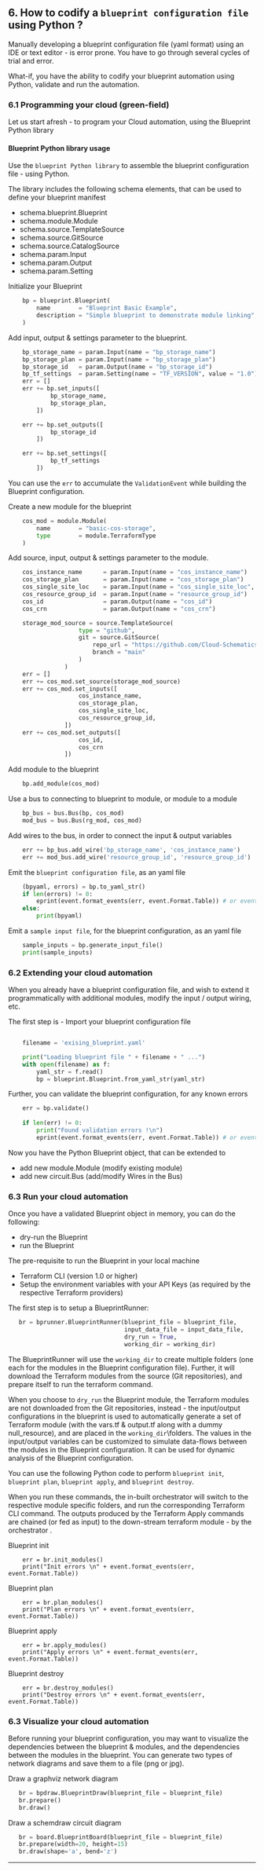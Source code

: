 
## 6. How to codify a `blueprint configuration file` using Python ?

Manually developing a blueprint configuration file (yaml format) using an IDE or text editor - is error prone.  You have to go through several cycles of trial and error.

What-if, you have the ability to codify your blueprint automation using Python, validate and run the automation.  

### 6.1 Programming your cloud (green-field)

Let us start afresh - to program your Cloud automation, using the Blueprint Python library

#### Blueprint Python library usage

  Use the `blueprint Python library` to assemble the blueprint configuration file - using Python.

  The library includes the following schema elements, that can be used to define your blueprint manifest
  * schema.blueprint.Blueprint
  * schema.module.Module
  * schema.source.TemplateSource
  * schema.source.GitSource
  * schema.source.CatalogSource
  * schema.param.Input
  * schema.param.Output
  * schema.param.Setting

Initialize your Blueprint

```python
    bp = blueprint.Blueprint(
        name        = "Blueprint Basic Example",
        description = "Simple blueprint to demonstrate module linking",
    )
```

Add input, output & settings parameter to the blueprint.

```python
    bp_storage_name = param.Input(name = "bp_storage_name")
    bp_storage_plan = param.Input(name = "bp_storage_plan")
    bp_storage_id   = param.Output(name = "bp_storage_id")
    bp_tf_settings  = param.Setting(name = "TF_VERSION", value = "1.0")
    err = []
    err += bp.set_inputs([
            bp_storage_name,
            bp_storage_plan,
        ])

    err += bp.set_outputs([
            bp_storage_id
        ])

    err += bp.set_settings([
            bp_tf_settings
        ])
```

You can use the `err` to accumulate the `ValidationEvent` while building the Blueprint configuration.

Create a new module for the blueprint

```python
    cos_mod = module.Module(
        name        = "basic-cos-storage", 
        type        = module.TerraformType
    )
```

Add source, input, output & settings parameter to the module.

```python
    cos_instance_name      = param.Input(name = "cos_instance_name")
    cos_storage_plan       = param.Input(name = "cos_storage_plan")
    cos_single_site_loc    = param.Input(name = "cos_single_site_loc", value = "ams03")
    cos_resource_group_id  = param.Input(name = "resource_group_id")
    cos_id                 = param.Output(name = "cos_id")
    cos_crn                = param.Output(name = "cos_crn")

    storage_mod_source = source.TemplateSource(
                    type = "github", 
                    git = source.GitSource(
                        repo_url = "https://github.com/Cloud-Schematics/blueprint-example-modules/tree/main/IBM-Storage",
                        branch = "main"
                    )
                )
    err = []
    err += cos_mod.set_source(storage_mod_source)
    err += cos_mod.set_inputs([
                    cos_instance_name, 
                    cos_storage_plan, 
                    cos_single_site_loc, 
                    cos_resource_group_id, 
                ])
    err += cos_mod.set_outputs([
                    cos_id,
                    cos_crn
                ])
```

Add module to the blueprint

```python
    bp.add_module(cos_mod)
```

Use a bus to connecting to blueprint to module, or module to a module

```python
    bp_bus = bus.Bus(bp, cos_mod)
    mod_bus = bus.Bus(rg_mod, cos_mod)
```

Add wires to the bus, in order to connect the input & output variables

```python
    err += bp_bus.add_wire('bp_storage_name', 'cos_instance_name')
    err += mod_bus.add_wire('resource_group_id', 'resource_group_id')
```

Emit the `blueprint configuration file`, as an yaml file

```python
    (bpyaml, errors) = bp.to_yaml_str()
    if len(errors) != 0:
        eprint(event.format_events(err, event.Format.Table)) # or event.Format.Json
    else:
        print(bpyaml)
```

Emit a `sample input file`, for the blueprint configuration, as an yaml file

```python
    sample_inputs = bp.generate_input_file()
    print(sample_inputs)

```

### 6.2 Extending your cloud automation

When you already have a blueprint configuration file, and wish to extend it programmatically with additional modules, modify the input / output wiring, etc.

The first step is - Import your blueprint configuration file

```python

    filename = 'exising_blueprint.yaml'

    print("Loading blueprint file " + filename + " ...")
    with open(filename) as f:
        yaml_str = f.read()
        bp = blueprint.Blueprint.from_yaml_str(yaml_str)

```

Further, you can validate the blueprint configuration, for any known errors

```python
    err = bp.validate()
    
    if len(err) != 0:
        print("Found validation errors !\n")
        eprint(event.format_events(err, event.Format.Table)) # or event.Format.Json
```

Now you have the Python Blueprint object, that can be extended to 
* add new module.Module (modify existing module)
* add new circuit.Bus (add/modify Wires in the Bus)

### 6.3 Run your cloud automation

Once you have a validated Blueprint object in memory, you can do the following:
* dry-run the Blueprint 
* run the Blueprint

The pre-requisite to run the Blueprint in your local machine 
* Terraform CLI (version 1.0 or higher)
* Setup the environment variables with your API Keys (as required by the respective Terraform providers)

The first step is to setup a BlueprintRunner:

```python
   br = bprunner.BlueprintRunner(blueprint_file = blueprint_file, 
                                 input_data_file = input_data_file, 
                                 dry_run = True,
                                 working_dir = working_dir)

```

The BlueprintRunner will use the `working_dir` to create multiple folders (one each for the modules in the Blueprint configuration file).  Further, it will download the Terraform modules from the source (Git repositories), and prepare itself to run the terraform command.

When you choose to `dry_run` the Blueprint module, the Terraform modules are not downloaded from the Git repositories, instead - the input/output configurations in the blueprint is used to automatically generate a set of Terraform module (with the vars.tf & output.tf along with a dummy null_resource), and are placed in the `working_dir`\folders.  The values in the input/output variables can be customized to simulate data-flows between the modules in the Blueprint configuration.  It can be used for dynamic analysis of the Blueprint configuration.

You can use the following Python code to perform `blueprint init`, `blueprint plan`, `blueprint apply`, and `blueprint destroy`.  

When you run these commands, the in-built orchestrator will switch to the respective module specific folders, and run the corresponding Terraform CLI command.   The outputs produced by the Terraform Apply commands are chained (or fed as input) to the down-stream terraform module - by the orchestrator .

Blueprint init
```
    err = br.init_modules()
    print("Init errors \n" + event.format_events(err, event.Format.Table))
```

Blueprint plan
```
    err = br.plan_modules()
    print("Plan errors \n" + event.format_events(err, event.Format.Table))
```

Blueprint apply
```
    err = br.apply_modules()
    print("Apply errors \n" + event.format_events(err, event.Format.Table))
```

Blueprint destroy
```
    err = br.destroy_modules()
    print("Destroy errors \n" + event.format_events(err, event.Format.Table))
```

### 6.3 Visualize your cloud automation

Before running your blueprint configuration, you may want to visualize the dependencies between the blueprint & modules, and the dependencies between the modules in the blueprint.  You can generate two types of network diagrams and save them to a file (png or jpg).

Draw a graphviz network diagram

```python
   br = bpdraw.BlueprintDraw(blueprint_file = blueprint_file)
   br.prepare()
   br.draw()
```

Draw a schemdraw circuit diagram

```python
   br = board.BlueprintBoard(blueprint_file = blueprint_file)
   br.prepare(width=20, height=15)
   br.draw(shape='a', bend='z')
```

---
